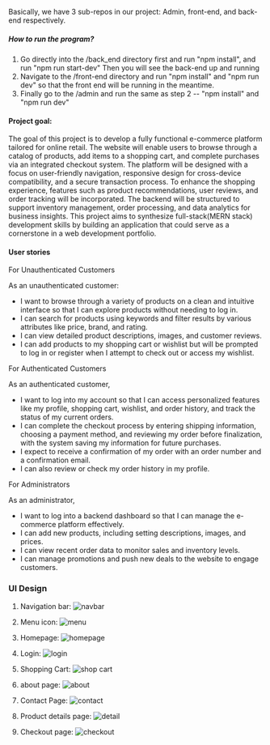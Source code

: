 Basically, we have 3 sub-repos in our project: Admin, front-end, and back-end respectively.

##### How to run the program?
1. Go directly into the /back_end directory first and run "npm install", and run "npm run start-dev" Then you will see the back-end up and running
2. Navigate to the /front-end directory and run "npm install" and "npm run dev" so that the front end will be running in the meantime.
3. Finally go to the /admin and run the same as step 2 -- "npm install" and "npm run dev"

#### Project goal:
The goal of this project is to develop a fully functional e-commerce platform tailored for online retail. The website will enable users to browse through a catalog of products, add items to a shopping cart, and complete purchases via an integrated checkout system. The platform will be designed with a focus on user-friendly navigation, responsive design for cross-device compatibility, and a secure transaction process. To enhance the shopping experience, features such as product recommendations, user reviews, and order tracking will be incorporated. The backend will be structured to support inventory management, order processing, and data analytics for business insights. This project aims to synthesize full-stack(MERN stack) development skills by building an application that could serve as a cornerstone in a web development portfolio.

#### User stories
For Unauthenticated Customers

As an unauthenticated customer:

* I want to browse through a variety of products on a clean and intuitive interface so that I can explore products without needing to log in.
* I can search for products using keywords and filter results by various attributes like price, brand, and rating.
* I can view detailed product descriptions, images, and customer reviews.
* I can add products to my shopping cart or wishlist but will be prompted to log in or register when I attempt to check out or access my wishlist.


For Authenticated Customers

As an authenticated customer,
* I want to log into my account so that I can access personalized features like my profile, shopping cart, wishlist, and order history, and track the status of my current orders.
* I can complete the checkout process by entering shipping information, choosing a payment method, and reviewing my order before finalization, with the system saving my information for future purchases.
* I expect to receive a confirmation of my order with an order number and a confirmation email.
* I can also review or check my order history in my profile.

For Administrators

As an administrator,
* I want to log into a backend dashboard so that I can manage the e-commerce platform effectively.
* I can add new products, including setting descriptions, images, and prices.
* I can view recent order data to monitor sales and inventory levels.
* I can manage promotions and push new deals to the website to engage customers.

### UI Design
1. Navigation bar:
![navbar](navbar.jpg)

2. Menu icon:
![menu](menu.jpg)

3. Homepage:
![homepage](homepage.jpg)

4. Login:
![login](login.jpg)

5. Shopping Cart:
![shop cart](shopcart.jpg)
6. about page:
![about](about.jpg)

6. Contact Page:
![contact](contact.jpg)

7. Product details page:
![detail](detail.jpg)

8. Checkout page:
![checkout](checkout.jpg)
